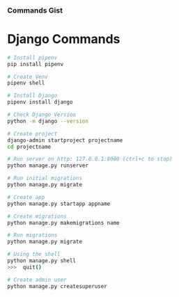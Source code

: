 ### Commands Gist
# Django Commands

```bash
# Install pipenv
pip install pipenv
```

```bash
# Create Venv
pipenv shell
```

```bash
# Install Django
pipenv install django
```

```bash
# Check Django Version
python -m django --version
```

```bash
# Create project
django-admin startproject projectname
cd projectname
```

```bash
# Run server on http: 127.0.0.1:8000 (ctrl+c to stop)
python manage.py runserver
```

```bash
# Run initial migrations
python manage.py migrate
```

```bash
# Create app
python manage.py startapp appname
```

```bash
# Create migrations
python manage.py makemigrations name
```

```bash
# Run migrations
python manage.py migrate
```

```bash
# Using the shell
python manage.py shell
>>>  quit()
```

```bash
# Create admin user
python manage.py createsuperuser
```